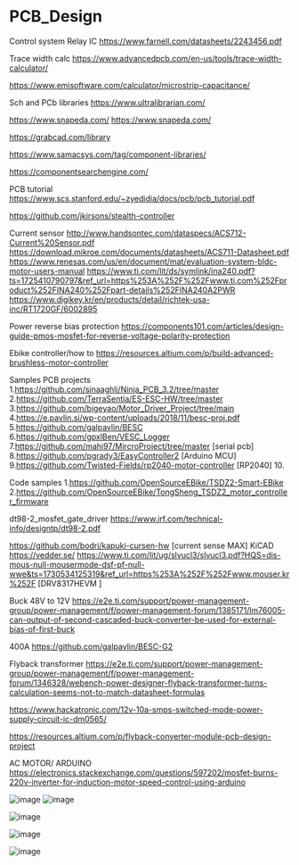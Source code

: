 # PCB_Design

Control system
 Relay IC
https://www.farnell.com/datasheets/2243456.pdf

Trace width calc
https://www.advancedpcb.com/en-us/tools/trace-width-calculator/

https://www.emisoftware.com/calculator/microstrip-capacitance/

Sch and PCb libraries
https://www.ultralibrarian.com/


https://www.snapeda.com/
https://www.snapeda.com/

https://grabcad.com/library

https://www.samacsys.com/tag/component-libraries/

https://componentsearchengine.com/

PCB tutorial
https://www.scs.stanford.edu/~zyedidia/docs/pcb/pcb_tutorial.pdf

https://github.com/jkirsons/stealth-controller

Current sensor
http://www.handsontec.com/dataspecs/ACS712-Current%20Sensor.pdf
https://download.mikroe.com/documents/datasheets/ACS711-Datasheet.pdf
https://www.renesas.com/us/en/document/mat/evaluation-system-bldc-motor-users-manual
https://www.ti.com/lit/ds/symlink/ina240.pdf?ts=1725410790797&ref_url=https%253A%252F%252Fwww.ti.com%252Fproduct%252FINA240%252Fpart-details%252FINA240A2PWR
https://www.digikey.kr/en/products/detail/richtek-usa-inc/RT1720GF/6002895

Power reverse bias protection
https://components101.com/articles/design-guide-pmos-mosfet-for-reverse-voltage-polarity-protection

Ebike controller/how to
https://resources.altium.com/p/build-advanced-brushless-motor-controller

Samples PCB projects
1.https://github.com/sinaaghli/Ninja_PCB_3.2/tree/master
2.https://github.com/TerraSentia/ES-ESC-HW/tree/master
3.https://github.com/bigeyao/Motor_Driver_Project/tree/main
4.https://e.pavlin.si/wp-content/uploads/2018/11/besc-proj.pdf
5.https://github.com/galpavlin/BESC
6.https://github.com/gpxlBen/VESC_Logger
7.https://github.com/mahi97/MircroProject/tree/master [serial pcb]
8.https://github.com/pgrady3/EasyController2 [Arduino MCU]
9.https://github.com/Twisted-Fields/rp2040-motor-controller [RP2040]
10.

Code samples
1.https://github.com/OpenSourceEBike/TSDZ2-Smart-EBike
2.https://github.com/OpenSourceEBike/TongSheng_TSDZ2_motor_controller_firmware

dt98-2_mosfet_gate_driver
https://www.irf.com/technical-info/designtp/dt98-2.pdf

https://github.com/bodri/kapuki-cursen-hw [current sense MAX]
 KiCAD
https://vedder.se/
https://www.ti.com/lit/ug/slvucl3/slvucl3.pdf?HQS=dis-mous-null-mousermode-dsf-pf-null-wwe&ts=1730534125319&ref_url=https%253A%252F%252Fwww.mouser.kr%252F [DRV8317HEVM ]

Buck 48V to 12V
https://e2e.ti.com/support/power-management-group/power-management/f/power-management-forum/1385171/lm76005-can-output-of-second-cascaded-buck-converter-be-used-for-external-bias-of-first-buck

400A
https://github.com/galpavlin/BESC-G2

Flyback transformer
https://e2e.ti.com/support/power-management-group/power-management/f/power-management-forum/1346328/webench-power-designer-flyback-transformer-turns-calculation-seems-not-to-match-datasheet-formulas

https://www.hackatronic.com/12v-10a-smps-switched-mode-power-supply-circuit-ic-dm0565/

https://resources.altium.com/p/flyback-converter-module-pcb-design-project

AC MOTOR/ ARDUINO
https://electronics.stackexchange.com/questions/597202/mosfet-burns-220v-inverter-for-induction-motor-speed-control-using-arduino


![image](https://github.com/user-attachments/assets/8063ee26-1615-4930-b172-b120a807b194)
![image](https://github.com/user-attachments/assets/2c499816-2217-450b-9c6f-e63ceb7d1ebe)

![image](https://github.com/user-attachments/assets/f1c4b518-f1d0-4bf9-9fc4-44bee7b9a64a)

![image](https://github.com/user-attachments/assets/8f18e911-4816-4ab9-98e6-04e299781575)

![image](https://github.com/user-attachments/assets/38907d7d-45cc-41e6-b59b-cc338b1cf6e3)





